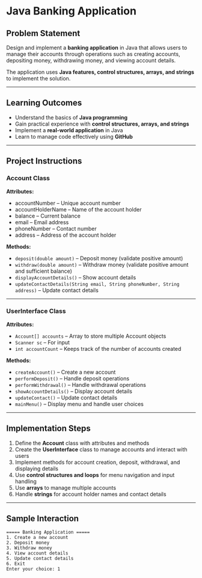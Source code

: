 # Java Banking Application  

## Problem Statement  
Design and implement a **banking application** in Java that allows users to manage their accounts through operations such as creating accounts, depositing money, withdrawing money, and viewing account details.  

The application uses **Java features, control structures, arrays, and strings** to implement the solution.  

---

## Learning Outcomes  
- Understand the basics of **Java programming**  
- Gain practical experience with **control structures, arrays, and strings**  
- Implement a **real-world application** in Java  
- Learn to manage code effectively using **GitHub**  

---

## Project Instructions  

### Account Class  

**Attributes:**  
- accountNumber – Unique account number  
- accountHolderName – Name of the account holder  
- balance – Current balance  
- email – Email address  
- phoneNumber – Contact number  
- address – Address of the account holder  

**Methods:**  
- `deposit(double amount)` – Deposit money (validate positive amount)  
- `withdraw(double amount)` – Withdraw money (validate positive amount and sufficient balance)  
- `displayAccountDetails()` – Show account details  
- `updateContactDetails(String email, String phoneNumber, String address)` – Update contact details  

---

### UserInterface Class  

**Attributes:**  
- `Account[] accounts` – Array to store multiple Account objects  
- `Scanner sc` – For input  
- `int accountCount` – Keeps track of the number of accounts created  

**Methods:**  
- `createAccount()` – Create a new account  
- `performDeposit()` – Handle deposit operations  
- `performWithdrawal()` – Handle withdrawal operations  
- `showAccountDetails()` – Display account details  
- `updateContact()` – Update contact details  
- `mainMenu()` – Display menu and handle user choices  

---

## Implementation Steps  
1. Define the **Account** class with attributes and methods  
2. Create the **UserInterface** class to manage accounts and interact with users  
3. Implement methods for account creation, deposit, withdrawal, and displaying details  
4. Use **control structures and loops** for menu navigation and input handling  
5. Use **arrays** to manage multiple accounts  
6. Handle **strings** for account holder names and contact details  

---

## Sample Interaction  

```text
===== Banking Application =====
1. Create a new account
2. Deposit money
3. Withdraw money
4. View account details
5. Update contact details
6. Exit
Enter your choice: 1
